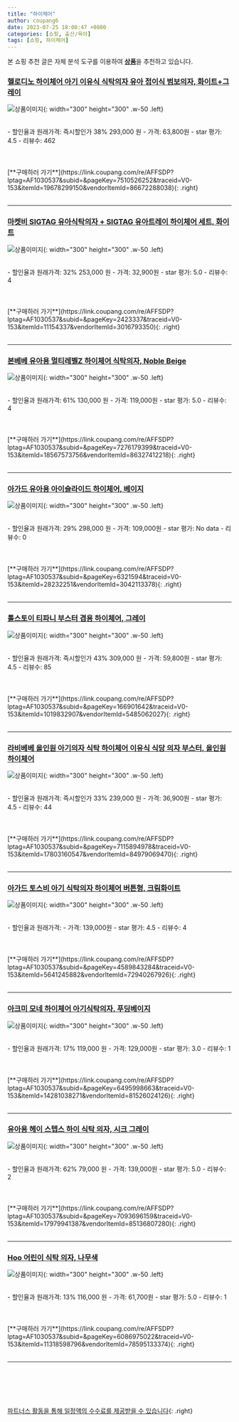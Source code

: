 ```yaml
---
title: "하이체어"
author: coupang6
date: 2023-07-25 18:08:47 +0800
categories: [쇼핑, 출산/육아]
tags: [쇼핑, 하이체어]
---
```


본 쇼핑 추천 글은 자체 분석 도구를 이용하여 [**상품**](https://link.coupang.com/a/bao1ui)을 추천하고 있습니다.

### [헬로디노 하이체어 아기 이유식 식탁의자 유아 접이식 범보의자, 화이트+그레이](https://link.coupang.com/re/AFFSDP?lptag=AF1030537&subid=&pageKey=7510526252&traceid=V0-153&itemId=19678299150&vendorItemId=86672288038)

![상품이미지](https://thumbnail8.coupangcdn.com/thumbnails/remote/230x230ex/image/vendor_inventory/0e4f/fbfd8f9bcaec5090791e5a65815879d487a4c094a464be40d1c125c65913.jpg){: width="300" height="300" .w-50 .left}


<br>
- 할인율과 원래가격: 즉시할인가 38%  293,000   원
- 가격: 63,800원
- star 평가: 4.5
- 리뷰수: 462
<br>
<br>
<br>
<br>
[**구매하러 가기**](https://link.coupang.com/re/AFFSDP?lptag=AF1030537&subid=&pageKey=7510526252&traceid=V0-153&itemId=19678299150&vendorItemId=86672288038){: .right}
<br>
<br>

---

### [마켓비 SIGTAG 유아식탁의자 + SIGTAG 유아트레이 하이체어 세트, 화이트](https://link.coupang.com/re/AFFSDP?lptag=AF1030537&subid=&pageKey=2423337&traceid=V0-153&itemId=11154337&vendorItemId=3016793350)

![상품이미지](https://thumbnail9.coupangcdn.com/thumbnails/remote/230x230ex/image/retail/images/4693410725581950-368cac58-5358-43e0-ab5b-36f9bc273acf.jpg){: width="300" height="300" .w-50 .left}


<br>
- 할인율과 원래가격: 32%  253,000   원
- 가격: 32,900원
- star 평가: 5.0
- 리뷰수: 4
<br>
<br>
<br>
<br>
[**구매하러 가기**](https://link.coupang.com/re/AFFSDP?lptag=AF1030537&subid=&pageKey=2423337&traceid=V0-153&itemId=11154337&vendorItemId=3016793350){: .right}
<br>
<br>

---

### [본베베 유아용 멀티레벨Z 하이체어 식탁의자, Noble Beige](https://link.coupang.com/re/AFFSDP?lptag=AF1030537&subid=&pageKey=7276179399&traceid=V0-153&itemId=18567573756&vendorItemId=86327412218)

![상품이미지](https://thumbnail9.coupangcdn.com/thumbnails/remote/230x230ex/image/vendor_inventory/a0e3/e5d4c098a2a21ea35c8c40e4f2f3ade308e45a5cd3afe26aa9d9310c7f01.jpg){: width="300" height="300" .w-50 .left}


<br>
- 할인율과 원래가격: 61%  130,000   원
- 가격: 119,000원
- star 평가: 5.0
- 리뷰수: 4
<br>
<br>
<br>
<br>
[**구매하러 가기**](https://link.coupang.com/re/AFFSDP?lptag=AF1030537&subid=&pageKey=7276179399&traceid=V0-153&itemId=18567573756&vendorItemId=86327412218){: .right}
<br>
<br>

---

### [아가드 유아용 아이슬라이드 하이체어, 베이지](https://link.coupang.com/re/AFFSDP?lptag=AF1030537&subid=&pageKey=6321594&traceid=V0-153&itemId=28232251&vendorItemId=3042113378)

![상품이미지](https://thumbnail10.coupangcdn.com/thumbnails/remote/230x230ex/image/product/image/vendoritem/2019/06/24/3042113378/b22f9660-d3e6-4bef-9960-ca8e01cb551a.jpg){: width="300" height="300" .w-50 .left}


<br>
- 할인율과 원래가격: 29%  298,000   원
- 가격: 109,000원
- star 평가: No data
- 리뷰수: 0
<br>
<br>
<br>
<br>
[**구매하러 가기**](https://link.coupang.com/re/AFFSDP?lptag=AF1030537&subid=&pageKey=6321594&traceid=V0-153&itemId=28232251&vendorItemId=3042113378){: .right}
<br>
<br>

---

### [톨스토이 티파니 부스터 겸용 하이체어, 그레이](https://link.coupang.com/re/AFFSDP?lptag=AF1030537&subid=&pageKey=166901642&traceid=V0-153&itemId=1019832907&vendorItemId=5485062027)

![상품이미지](https://thumbnail9.coupangcdn.com/thumbnails/remote/230x230ex/image/retail/images/9857271853442-113b7ab4-2da1-44c4-9bc6-84388c58b3f8.jpg){: width="300" height="300" .w-50 .left}


<br>
- 할인율과 원래가격: 즉시할인가 43%  309,000   원
- 가격: 59,800원
- star 평가: 4.5
- 리뷰수: 85
<br>
<br>
<br>
<br>
[**구매하러 가기**](https://link.coupang.com/re/AFFSDP?lptag=AF1030537&subid=&pageKey=166901642&traceid=V0-153&itemId=1019832907&vendorItemId=5485062027){: .right}
<br>
<br>

---

### [라비베베 올인원 아기의자 식탁 하이체어 이유식 식당 의자 부스터, 올인원 하이체어](https://link.coupang.com/re/AFFSDP?lptag=AF1030537&subid=&pageKey=7115894978&traceid=V0-153&itemId=17803160547&vendorItemId=84979069470)

![상품이미지](https://thumbnail7.coupangcdn.com/thumbnails/remote/230x230ex/image/vendor_inventory/18c6/384b93c03f2548ebe77995873f5bef7011ed11a7fbdea3886127427ac179.jpg){: width="300" height="300" .w-50 .left}


<br>
- 할인율과 원래가격: 즉시할인가 33%  239,000   원
- 가격: 36,900원
- star 평가: 4.5
- 리뷰수: 44
<br>
<br>
<br>
<br>
[**구매하러 가기**](https://link.coupang.com/re/AFFSDP?lptag=AF1030537&subid=&pageKey=7115894978&traceid=V0-153&itemId=17803160547&vendorItemId=84979069470){: .right}
<br>
<br>

---

### [아가드 토스비 아기 식탁의자 하이체어 버튼형, 크림화이트](https://link.coupang.com/re/AFFSDP?lptag=AF1030537&subid=&pageKey=4589843284&traceid=V0-153&itemId=5641245882&vendorItemId=72940267926)

![상품이미지](https://thumbnail7.coupangcdn.com/thumbnails/remote/230x230ex/image/rs_quotation_api/ljkucnv6/d8668fe283fd4f0f86b6512477e1c790.jpg){: width="300" height="300" .w-50 .left}


<br>
- 할인율과 원래가격: 
- 가격: 139,000원
- star 평가: 4.5
- 리뷰수: 4
<br>
<br>
<br>
<br>
[**구매하러 가기**](https://link.coupang.com/re/AFFSDP?lptag=AF1030537&subid=&pageKey=4589843284&traceid=V0-153&itemId=5641245882&vendorItemId=72940267926){: .right}
<br>
<br>

---

### [아크미 모네 하이체어 아기식탁의자, 푸딩베이지](https://link.coupang.com/re/AFFSDP?lptag=AF1030537&subid=&pageKey=6495998663&traceid=V0-153&itemId=14281038271&vendorItemId=81526024126)

![상품이미지](https://thumbnail7.coupangcdn.com/thumbnails/remote/230x230ex/image/vendor_inventory/2aac/169a3c2f99babd89195ae0e8d5ef3747c0ac03d4617782eb17d141d4855d.jpg){: width="300" height="300" .w-50 .left}


<br>
- 할인율과 원래가격: 17%  119,000   원
- 가격: 129,000원
- star 평가: 3.0
- 리뷰수: 1
<br>
<br>
<br>
<br>
[**구매하러 가기**](https://link.coupang.com/re/AFFSDP?lptag=AF1030537&subid=&pageKey=6495998663&traceid=V0-153&itemId=14281038271&vendorItemId=81526024126){: .right}
<br>
<br>

---

### [유아용 헤이 스텝스 하이 식탁 의자, 시크 그레이](https://link.coupang.com/re/AFFSDP?lptag=AF1030537&subid=&pageKey=7093696159&traceid=V0-153&itemId=17979941387&vendorItemId=85136807280)

![상품이미지](https://thumbnail8.coupangcdn.com/thumbnails/remote/230x230ex/image/retail/images/2023/02/21/11/2/0bddc9d0-ee89-4e96-99da-aea3c77a4ad3.jpg){: width="300" height="300" .w-50 .left}


<br>
- 할인율과 원래가격: 62%  79,000   원
- 가격: 139,000원
- star 평가: 5.0
- 리뷰수: 2
<br>
<br>
<br>
<br>
[**구매하러 가기**](https://link.coupang.com/re/AFFSDP?lptag=AF1030537&subid=&pageKey=7093696159&traceid=V0-153&itemId=17979941387&vendorItemId=85136807280){: .right}
<br>
<br>

---

### [Hoo 어린이 식탁 의자, 나무색](https://link.coupang.com/re/AFFSDP?lptag=AF1030537&subid=&pageKey=6086975022&traceid=V0-153&itemId=11318598796&vendorItemId=78595133374)

![상품이미지](https://thumbnail8.coupangcdn.com/thumbnails/remote/230x230ex/image/retail/images/4785832663906242-93f3f376-d775-4a07-a106-3f8493a43a82.jpg){: width="300" height="300" .w-50 .left}


<br>
- 할인율과 원래가격: 13%  116,000   원
- 가격: 61,700원
- star 평가: 5.0
- 리뷰수: 1
<br>
<br>
<br>
<br>
[**구매하러 가기**](https://link.coupang.com/re/AFFSDP?lptag=AF1030537&subid=&pageKey=6086975022&traceid=V0-153&itemId=11318598796&vendorItemId=78595133374){: .right}
<br>
<br>

---
<br><br><br><br><br> [파트너스 활동을 통해 일정액의 수수료를 제공받을 수 있습니다](https://link.coupang.com/a/bao1ui){: .right}